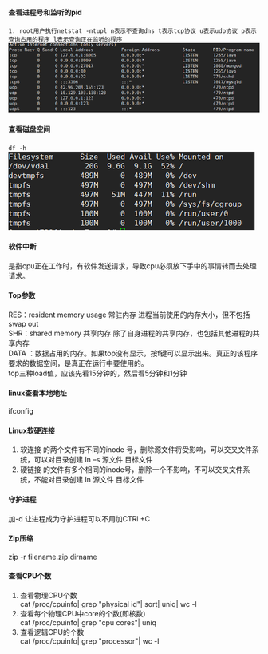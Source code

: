 #### 查看进程号和监听的pid
`1. root用户执行netstat -ntupl n表示不查询dns t表示tcp协议 u表示udp协议 p表示查询占用的程序 l表示查询正在监听的程序
`
![](_v_images/_1522401787_14022.png)

#### 查看磁盘空间
`df -h`  
![](_v_images/_1522401423_27279.png)

#### 软件中断
是指cpu正在工作时，有软件发送请求，导致cpu必须放下手中的事情转而去处理请求。

#### Top参数
RES：resident memory usage 常驻内存        进程当前使用的内存大小，但不包括swap out  
SHR：shared memory 共享内存                   除了自身进程的共享内存，也包括其他进程的共享内存  
DATA     ：数据占用的内存。如果top没有显示，按f键可以显示出来。真正的该程序要求的数据空间，是真正在运行中要使用的。  
top三种load值，应该先看15分钟的，然后看5分钟和1分钟

#### linux查看本地地址
ifconfig

#### Linux软硬连接
1. 软连接 的两个文件有不同的inode 号，删除源文件将受影响，可以交叉文件系统，可以对目录创建 ln –s 源文件 目标文件   
2. 硬链接 的文件有多个相同的inode号，删除一个不影响，不可以交叉文件系统，不能对目录创建 ln 源文件 目标文件

#### 守护进程
加-d 让进程成为守护进程可以不用加CTRl +C

#### Zip压缩
zip -r filename.zip dirname

#### 查看CPU个数  
1. 查看物理CPU个数  
cat /proc/cpuinfo| grep "physical id"| sort| uniq| wc -l  
2. 查看每个物理CPU中core的个数(即核数)  
cat /proc/cpuinfo| grep "cpu cores"| uniq  
3. 查看逻辑CPU的个数  
cat /proc/cpuinfo| grep "processor"| wc -l  